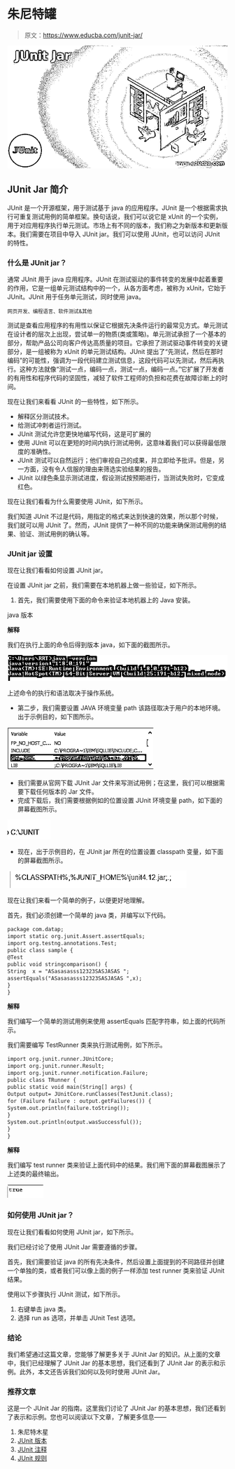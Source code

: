 # 朱尼特罐

> 原文：<https://www.educba.com/junit-jar/>

![JUnit Jar](img/0ba7779357ac1005b41e6889d372e561.png)



## JUnit Jar 简介

JUnit 是一个开源框架，用于测试基于 java 的应用程序。JUnit 是一个根据需求执行可重复测试用例的简单框架。换句话说，我们可以说它是 xUnit 的一个实例，用于对应用程序执行单元测试。市场上有不同的版本，我们称之为新版本和更新版本。我们需要在项目中导入 JUnit jar。我们可以使用 JUnit，也可以访问 JUnit 的特性。

### 什么是 JUnit jar？

通常 JUnit 用于 java 应用程序。JUnit 在测试驱动的事件转变的发展中起着重要的作用，它是一组单元测试结构中的一个，从各方面考虑，被称为 xUnit，它始于 JUnit。JUnit 用于任务单元测试，同时使用 java。

<small>网页开发、编程语言、软件测试&其他</small>

测试是查看应用程序的有用性以保证它根据先决条件运行的最常见方式。单元测试在设计者的层次上出现，尝试单一的物质(类或策略)。单元测试承担了一个基本的部分，帮助产品公司向客户传达高质量的项目。它承担了测试驱动事件转变的关键部分，是一组被称为 xUnit 的单元测试结构。JUnit 提出了“先测试，然后在那时编码”的可能性，强调为一段代码建立测试信息，这段代码可以先测试，然后再执行。这种方法就像“测试一点，编码一点，测试一点，编码一点。”它扩展了开发者的有用性和程序代码的坚固性，减轻了软件工程师的负担和花费在故障诊断上的时间。

现在让我们来看看 JUnit 的一些特性，如下所示。

*   解释区分测试技术。
*   给测试冲刺者运行测试。
*   JUnit 测试允许您更快地编写代码，这是可扩展的
*   使用 JUnit 可以在更短的时间内执行测试用例，这意味着我们可以获得最低限度的准确性。
*   JUnit 测试可以自然运行；他们审视自己的成果，并立即给予批评。但是，另一方面，没有令人信服的理由来筛选实验结果的报告。
*   JUnit 以绿色条显示测试进度，假设测试按预期进行，当测试失败时，它变成红色。

现在让我们看看为什么需要使用 JUnit，如下所示。

我们知道 JUnit 不过是代码，用指定的格式来达到快速的效果，所以那个时候，我们就可以用 JUnit 了。然而，JUnit 提供了一种不同的功能来确保测试用例的结果、验证、测试用例的确认等。

### JUnit jar 设置

现在让我们看看如何设置 JUnit jar。

在设置 JUnit jar 之前，我们需要在本地机器上做一些验证，如下所示。

1.  首先，我们需要使用下面的命令来验证本地机器上的 Java 安装。

java 版本

**解释**

我们在执行上面的命令后得到版本 java，如下面的截图所示。

![JUnit Jar output 1](img/f2d112b2185c0825b1146480da29b8b1.png)



上述命令的执行和语法取决于操作系统。

*   第二步，我们需要设置 JAVA 环境变量 path 该路径取决于用户的本地环境。出于示例目的，如下图所示。

![JUnit Jar output 2](img/c180c62b6986cd4d2ca3bbfbf3b6bdd6.png)



*   我们需要从官网下载 JUnit Jar 文件来写测试用例；在这里，我们可以根据需要下载任何版本的 Jar 文件。
*   完成下载后，我们需要根据例如的位置设置 JUnit 环境变量 path，如下面的屏幕截图所示。

![JUnit Jar output 3](img/292f913817ee57166210630232e35e60.png)



*   现在，出于示例目的，在 JUnit jar 所在的位置设置 classpath 变量，如下面的屏幕截图所示。

![output 4](img/01d6a14951ff9c71b9c5a75aeef6421f.png)



现在让我们来看一个简单的例子，以便更好地理解。

首先，我们必须创建一个简单的 java 类，并编写以下代码。

```
package com.datap;
import static org.junit.Assert.assertEquals;
import org.testng.annotations.Test;
public class sample {
@Test
public void stringcomparison() {
String  x = "ASasasasss12323SASJASAS ";
assertEquals("ASasasasss12323SASJASAS ",x);
}
}
```

**解释**

我们编写一个简单的测试用例来使用 assertEquals 匹配字符串，如上面的代码所示。

我们需要编写 TestRunner 类来执行测试用例，如下所示。

```
import org.junit.runner.JUnitCore;
import org.junit.runner.Result;
import org.junit.runner.notification.Failure;
public class TRunner {
public static void main(String[] args) {
Output output= JUnitCore.runClasses(TestJunit.class);
for (Failure failure : output.getFailures()) {
System.out.println(failure.toString());
}
System.out.println(output.wasSuccessful());
}
}
```

**解释**

我们编写 test runner 类来验证上面代码中的结果。我们用下面的屏幕截图展示了上述类的最终输出。

![output 5](img/230f20745b8d44b563ce1f82b7281bdc.png)



### 如何使用 JUnit jar？

现在让我们看看如何使用 JUnit jar，如下所示。

我们已经讨论了使用 JUnit Jar 需要遵循的步骤。

首先，我们需要验证 java 的所有先决条件，然后设置上面提到的不同路径并创建一个单独的类，或者我们可以像上面的例子一样添加 test runner 类来验证 JUnit 结果。

使用以下步骤执行 JUnit 测试，如下所示。

1.  右键单击 java 类。
2.  选择 run as 选项，并单击 JUnit Test 选项。

### 结论

我们希望通过这篇文章，您能够了解更多关于 JUnit Jar 的知识。从上面的文章中，我们已经理解了 JUnit Jar 的基本思想，我们还看到了 JUnit Jar 的表示和示例。此外，本文还告诉我们如何以及何时使用 JUnit Jar。

### 推荐文章

这是一个 JUnit Jar 的指南。这里我们讨论了 JUnit Jar 的基本思想，我们还看到了表示和示例。您也可以阅读以下文章，了解更多信息——

1.  朱尼特木星
2.  [JUnit 版本](https://www.educba.com/junit-version/)
3.  [JUnit 注释](https://www.educba.com/junit-annotations/)
4.  [JUnit 规则](https://www.educba.com/junit-rule/)





